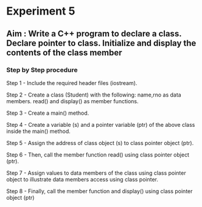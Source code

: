 # Experiment 5
## Aim : Write a C++ program to declare a class. Declare pointer to class. Initialize and display the contents of the class member
### Step by Step procedure
Step 1 - Include the required header files (iostream).

Step 2 - Create a class (Student) with the following: name,rno as data members. read() and display() as member functions.

Step 3 - Create a main() method.

Step 4 - Create a variable (s) and a pointer variable (ptr) of the above class inside the main() method.

Step 5 - Assign the address of class object (s) to class pointer object (ptr).

Step 6 - Then, call the member function read() using class pointer object (ptr).

Step 7 - Assign values to data members of the class using class pointer object to illustrate data members access using class pointer.

Step 8 - Finally, call the member function and display() using class pointer object (ptr)
